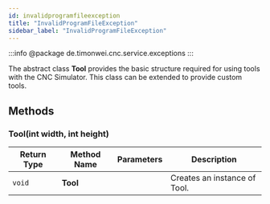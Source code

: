 ```yaml
---
id: invalidprogramfileexception
title: "InvalidProgramFileException"
sidebar_label: "InvalidProgramFileException"
---
```


:::info
@package de.timonwei.cnc.service.exceptions
:::

The abstract class **Tool** provides the basic structure required for using tools with the CNC Simulator. This class can be extended to provide custom tools.


## Methods

### Tool(int width, int height)
| Return Type   | Method Name   | Parameters  | Description    |
| ------------- | ------------- | ----------- | -------------- |
| `void`       | **Tool**      |             | Creates an instance of Tool. |